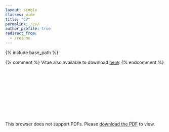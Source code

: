 ```yaml
---
layout: single
classes: wide
title: "CV"
permalink: /cv/
author_profile: true
redirect_from:
  - /resume
---
```


{% include base_path %}

{% comment %} 
Vitae also available to download [here](../files/Gilpin,Shay_CV.pdf).
{% endcomment %} 

<object data="../files/Gilpin,Shay_CV.pdf" type="application/pdf" width="700px" height="700px">
    <embed src="../files/Gilpin,Shay_CV.pdf">
        <p>This browser does not support PDFs. Please <a href="../files/Fortino_Garcia_CV.pdf">download the PDF</a> to view.</p>
    </embed>
</object>

<!-- {% comment %}
<iframe src="https://drive.google.com/file/d/1haaQPgAMkOqouNhVPiB8EHmol-okyQOy/preview" width="100%" height = "800"></iframe>
{% endcomment %} -->
